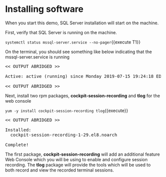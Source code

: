 # Installing software

When you start this demo, SQL Server installation will start on the machine. 

First, verify that SQL Server is running on the machine.

`systemctl status mssql-server.service --no-pager`{{execute T1}}

On the terminal, you should see something like below indicating that the mssql-server.service is running

<pre class="file">
<< OUTPUT ABRIDGED >>

Active: active (running) since Monday 2019-07-15 19:24:18 EDT; 3h 59min left

<< OUTPUT ABRIDGED >>
</pre>


Next, install two rpm packages, __cockpit-session-recording__ and __tlog__ for the web console

`yum -y install cockpit-session-recording tlog`{{execute}}

<pre class="file">
<< OUTPUT ABRIDGED >>

Installed:
  cockpit-session-recording-1-29.el8.noarch                      tlog-5-1.el8.x86_64

Complete!
</pre>

The first package, __cockpit-session-recording__ will add an additional feature
Web Console which you will be using to enable and configure session recording.
The __tlog__ package will provide the tools which will be used to both record 
and view the recorded terminal sessions.


